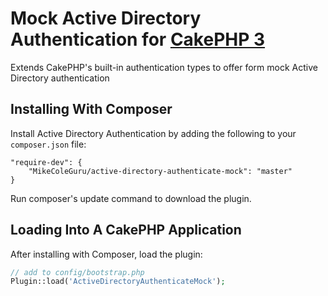# Mock Active Directory Authentication for [CakePHP 3](https://cakephp.org/)

Extends CakePHP's built-in authentication types to offer form mock Active Directory authentication

## Installing With Composer

Install Active Directory Authentication by adding the following to your `composer.json` file:

    "require-dev": {
        "MikeColeGuru/active-directory-authenticate-mock": "master"
    }

Run composer's update command to download the plugin.

## Loading Into A CakePHP Application

After installing with Composer, load the plugin:

```php
// add to config/bootstrap.php
Plugin::load('ActiveDirectoryAuthenticateMock');
```
